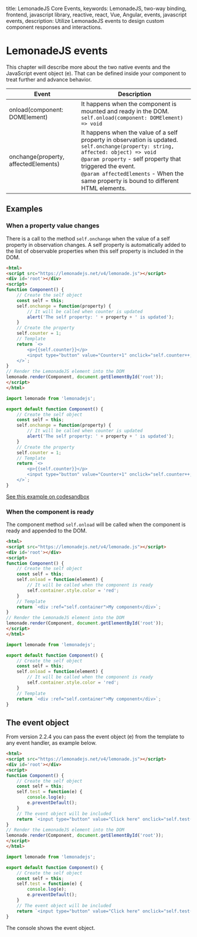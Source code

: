 title: LemonadeJS Core Events,
keywords: LemonadeJS, two-way binding, frontend, javascript library, reactive, react, Vue, Angular, events, javascript events,
description: Utilize LemonadeJS events to design custom component responses and interactions.

LemonadeJS events
=================

This chapter will describe more about the two native events and the JavaScript event object (e). That can be defined inside your component to treat further and advance behavior.

| Event                                | Description                                                                                                                                                                                                                                                                                              |
|--------------------------------------|----------------------------------------------------------------------------------------------------------------------------------------------------------------------------------------------------------------------------------------------------------------------------------------------------------|
| onload(component: DOMElement)        | It happens when the component is mounted and ready in the DOM.  <br>`self.onload(component: DOMElement) => void`                                                                                                                                                                                         |
| onchange(property, affectedElements) | It happens when the value of a self property in observation is updated.  <br>`self.onchange(property: string, affected: object) => void`  <br>`@param property` \- self property that triggered the event.  <br>`@param affectedElements` \- When the same property is bound to different HTML elements. |
  

Examples
--------

### When a property value changes

There is a call to the method `self.onchange` when the value of a self property in observation changes. A self property is automatically added to the list of observable properties when this self property is included in the DOM.  
  
```html
<html>
<script src="https://lemonadejs.net/v4/lemonade.js"></script>
<div id='root'></div>
<script>
function Component() {
    // Create the self object
    const self = this;
    self.onchange = function(property) {
        // It will be called when counter is updated
        alert('The self property: ' + property + ' is updated');
    }
    // Create the property
    self.counter = 1;
    // Template
    return `<>
        <p>{{self.counter}}</p>
        <input type="button" value="Counter+1" onclick="self.counter++;"/>
    </>`;
}
// Render the LemonadeJS element into the DOM
lemonade.render(Component, document.getElementById('root'));
</script>
</html>
```
```javascript
import lemonade from 'lemonadejs';

export default function Component() {
    // Create the self object
    const self = this;
    self.onchange = function(property) {
        // It will be called when counter is updated
        alert('The self property: ' + property + ' is updated');
    }
    // Create the property
    self.counter = 1;
    // Template
    return `<>
        <p>{{self.counter}}</p>
        <input type="button" value="Counter+1" onclick="self.counter++;"/>
    </>`;
}
```

[See this example on codesandbox](https://codesandbox.io/s/javascript-events-re4bwy)

  
  

### When the component is ready

The component method `self.onload` will be called when the component is ready and appended to the DOM.  
  
```html
<html>
<script src="https://lemonadejs.net/v4/lemonade.js"></script>
<div id='root'></div>
<script>
function Component() {
    // Create the self object
    const self = this;
    self.onload = function(element) {
        // It will be called when the component is ready
        self.container.style.color = 'red';
    }
    // Template
    return `<div :ref="self.container">My component</div>`;
}
// Render the LemonadeJS element into the DOM
lemonade.render(Component, document.getElementById('root'));
</script>
</html>
```
```javascript
import lemonade from 'lemonadejs';

export default function Component() {
    // Create the self object
    const self = this;
    self.onload = function(element) {
        // It will be called when the component is ready
        self.container.style.color = 'red';
    }
    // Template
    return `<div :ref="self.container">My component</div>`;
}
```
 
The event object
----------------

From version 2.2.4 you can pass the event object (e) from the template to any event handler, as example below.  
  
```html
<html>
<script src="https://lemonadejs.net/v4/lemonade.js"></script>
<div id='root'></div>
<script>
function Component() {
    // Create the self object
    const self = this;
    self.test = function(e) {
        console.log(e);
        e.preventDefault();
    }
    // The event object will be included
    return `<input type="button" value="Click here" onclick="self.test(e);"/>`;
}
// Render the LemonadeJS element into the DOM
lemonade.render(Component, document.getElementById('root'));
</script>
</html>
```
```javascript
import lemonade from 'lemonadejs';

export default function Component() {
    // Create the self object
    const self = this;
    self.test = function(e) {
        console.log(e);
        e.preventDefault();
    }
    // The event object will be included
    return `<input type="button" value="Click here" onclick="self.test(e);"/>`;
}
```

The console shows the event object.